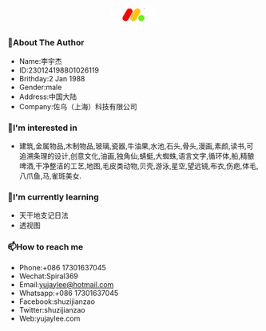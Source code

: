  <h1  align="center"> 
  <br>
  <img src="https://github.com/shuzijianzao/Spiral3D/blob/master/Picture/SHUZIJIANZAO.png" alt="Size Limit CLI" width="90">
  <br>
</h1>


### 👋About The Author
- Name:李宇杰
- ID:230124198801026119
- Brithday:2 Jan 1988 
- Gender:male
- Address:中国大陆
- Company:佐乌（上海）科技有限公司 
### 👀I'm interested in
- 建筑,金属物品,木制物品,玻璃,瓷器,牛油果,水池,石头,骨头,漫画,素颜,读书,可追溯条理的设计,创意文化,油画,独角仙,蜻蜓,大蜘蛛,语言文字,循环体,船,精酿啤酒,干净整洁的工艺,地图,毛皮类动物,贝壳,游泳,星空,望远镜,布衣,伤疤,体毛,八爪鱼,马,雀斑美女.
### 🌱I'm currently learning 
- 天干地支记日法
- 透视图
### 📫How to reach me
- Phone:+086 17301637045
- Wechat:Spiral369
- Email:yujaylee@hotmail.com
- Whatsapp:+086 17301637045
- Facebook:shuzijianzao
- Twitter:shuzijianzao
- Web:yujaylee.com

